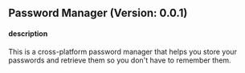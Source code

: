 ## Password Manager (Version: 0.0.1)

#### description 
This is a cross-platform password manager that helps you store your passwords and retrieve them so you don't have to remember them.
